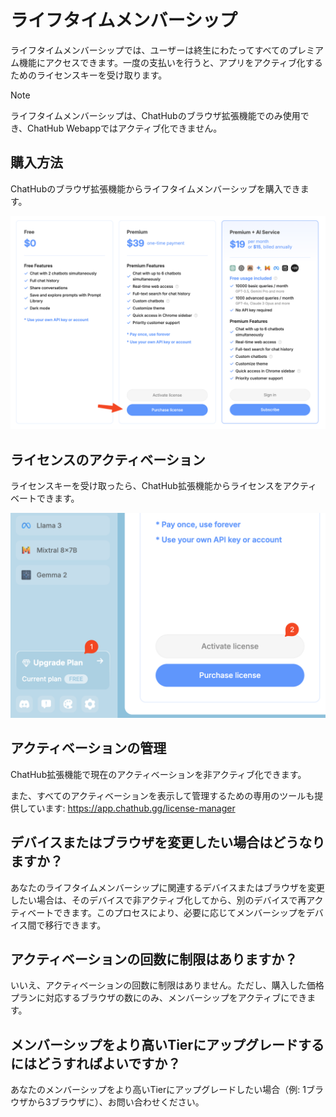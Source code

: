 # ライフタイムメンバーシップ

ライフタイムメンバーシップでは、ユーザーは終生にわたってすべてのプレミアム機能にアクセスできます。一度の支払いを行うと、アプリをアクティブ化するためのライセンスキーを受け取ります。

> [!NOTE]
> ライフタイムメンバーシップは、ChatHubのブラウザ拡張機能でのみ使用でき、ChatHub Webappではアクティブ化できません。

## 購入方法

ChatHubのブラウザ拡張機能からライフタイムメンバーシップを購入できます。

![](../../assets/lifetime-purchase.png)

## ライセンスのアクティベーション

ライセンスキーを受け取ったら、ChatHub拡張機能からライセンスをアクティベートできます。

![](../../assets/activation.png)

## アクティベーションの管理

ChatHub拡張機能で現在のアクティベーションを非アクティブ化できます。

また、すべてのアクティベーションを表示して管理するための専用のツールも提供しています:
https://app.chathub.gg/license-manager

## デバイスまたはブラウザを変更したい場合はどうなりますか？

あなたのライフタイムメンバーシップに関連するデバイスまたはブラウザを変更したい場合は、そのデバイスで非アクティブ化してから、別のデバイスで再アクティベートできます。このプロセスにより、必要に応じてメンバーシップをデバイス間で移行できます。

## アクティベーションの回数に制限はありますか？

いいえ、アクティベーションの回数に制限はありません。ただし、購入した価格プランに対応するブラウザの数にのみ、メンバーシップをアクティブにできます。

## メンバーシップをより高いTierにアップグレードするにはどうすればよいですか？

あなたのメンバーシップをより高いTierにアップグレードしたい場合（例: 1ブラウザから3ブラウザに）、お問い合わせください。
